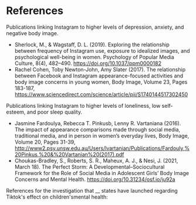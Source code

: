 # References

Publications linking Instagram to higher levels of depression, anxiety, and negative body image.
- Sherlock, M., & Wagstaff, D. L. (2019). Exploring the relationship between frequency of Instagram use, exposure to idealized images, and psychological well-being in women. Psychology of Popular Media Culture, 8(4), 482–490. https://doi.org/10.1037/ppm0000182
- Rachel Cohen, Toby Newton-John, Amy Slater (2017). The relationship between Facebook and Instagram appearance-focused activities and body image concerns in young women, Body Image, Volume 23, Pages 183-187, https://www.sciencedirect.com/science/article/pii/S1740144517302450

Publications linking Instagram to higher levels of loneliness, low self-esteem, and poor sleep quality. 
- Jasmine Fardoulya, Rebecca T. Pinkusb, Lenny R. Vartaniana (2016). The impact of appearance comparisons made through social media, traditional media, and in person in women’s everyday lives, Body Image, Volume 20, Pages 31-39, http://www2.psy.unsw.edu.au/Users/lvartanian/Publications/Fardouly,%20Pinkus,%20&%20Vartanian%20(2017).pdf
- Choukas-Bradley, S., Roberts, S. R., Maheux, A. J., & Nesi, J. (2021, March 18). The Perfect Storm: A Developmental–Sociocultural Framework for the Role of Social Media in Adolescent Girls’ Body Image Concerns and Mental Health. https://doi.org/10.31234/osf.io/ju92a

References for the investigation that __ states have launched regarding Tiktok's effect on children'smental health:



